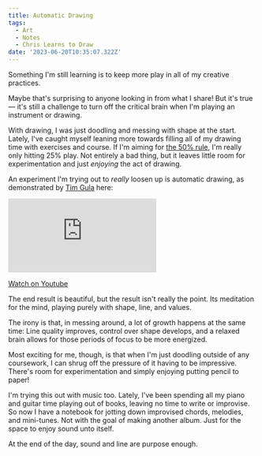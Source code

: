 ```yaml
---
title: Automatic Drawing
tags:
  - Art
  - Notes
  - Chris Learns to Draw
date: '2023-06-20T10:35:07.322Z'
---
```


Something I'm still learning is to keep more play in all of my creative practices.

Maybe that's surprising to anyone looking in from what I share! But it's true — it's still a challenge to turn off the critical brain when I'm playing an instrument or drawing.

With drawing, I was just doodling and messing with shape at the start. Lately, I've caught myself leaning more towards filling all of my drawing time with exercises and course. If I'm aiming for [the 50% rule](https://drawabox.com/lesson/0/2/50percent), I'm really only hitting 25% play. Not entirely a bad thing, but it leaves little room for experimentation and just _enjoying_ the act of drawing.

An experiment I'm trying out to _really_ loosen up is automatic drawing, as demonstrated by [Tim Gula](https://www.instagram.com/timgula/) here:

<iframe src="https://www.youtube-nocookie.com/embed/MJYGFwGhHnA?modestbranding=1&showinfo=0&rel=0&start=138" title="YouTube video player" frameborder="0" allow="accelerometer; autoplay; encrypted-media; gyroscope; picture-in-picture;" allowfullscreen className="youtube_video"></iframe>

[Watch on Youtube](https://youtu.be/MJYGFwGhHnA?t=138)

The end result is beautiful, but the result isn't really the point. Its meditation for the mind, playing purely with shape, line, and values.

The irony is that, in messing around, a lot of growth happens at the same time: Line quality improves, control over shape develops, and a relaxed brain allows for those periods of focus to be more energized.

Most exciting for me, though, is that when I'm just doodling outside of any coursework, I can shrug off the pressure of it having to be impressive. There's room for experimentation and simply enjoying putting pencil to paper!

I'm trying this out with music too. Lately, I've been spending all my piano and guitar time playing out of books, leaving no time to write or improvise. So now I have a notebook for jotting down improvised chords, melodies, and mini-tunes. Not with the goal of making another album. Just for the space to enjoy sound unto itself.

At the end of the day, sound and line are purpose enough.
